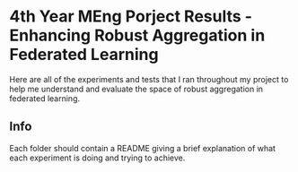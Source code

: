 # 4th Year MEng Porject Results - Enhancing Robust Aggregation in Federated Learning
Here are all of the experiments and tests that I ran throughout my project to help me understand and evaluate the space of robust aggregation in federated learning.

## Info
Each folder should contain a README giving a brief explanation of what each experiment is doing and trying to achieve.
